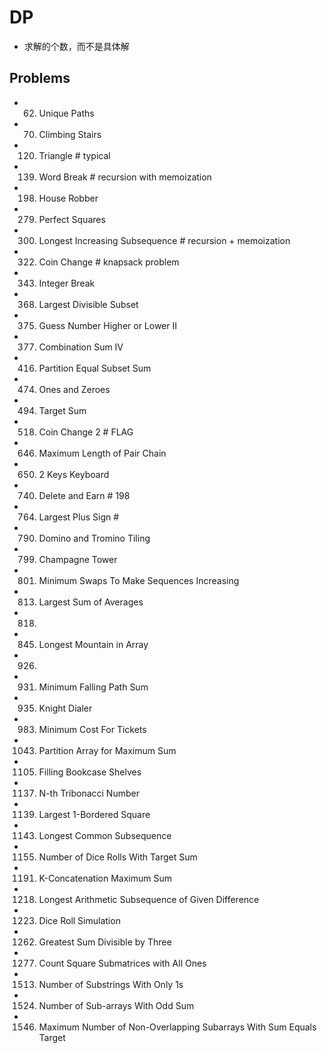 # DP
- 求解的个数，而不是具体解


## Problems
- 62. Unique Paths

- 70. Climbing Stairs
- 120. Triangle                          # typical
- 139. Word Break                        # recursion with memoization
- 198. House Robber
- 279. Perfect Squares
- 300. Longest Increasing Subsequence    # recursion + memoization
- 322. Coin Change                       # knapsack problem
- 343. Integer Break
- 368. Largest Divisible Subset
- 375. Guess Number Higher or Lower II
- 377. Combination Sum IV
- 416. Partition Equal Subset Sum
- 474. Ones and Zeroes
- 494. Target Sum
- 518. Coin Change 2                              # FLAG
- 646. Maximum Length of Pair Chain
- 650. 2 Keys Keyboard
- 740. Delete and Earn                            # 198
- 764. Largest Plus Sign                          # 
- 790. Domino and Tromino Tiling
- 799. Champagne Tower
- 801. Minimum Swaps To Make Sequences Increasing
- 813. Largest Sum of Averages
- 818.
- 845. Longest Mountain in Array
- 926.
- 931. Minimum Falling Path Sum
- 935. Knight Dialer
- 983. Minimum Cost For Tickets
- 1043. Partition Array for Maximum Sum
- 1105. Filling Bookcase Shelves
- 1137. N-th Tribonacci Number
- 1139. Largest 1-Bordered Square
- 1143. Longest Common Subsequence
- 1155. Number of Dice Rolls With Target Sum
- 1191. K-Concatenation Maximum Sum
- 1218. Longest Arithmetic Subsequence of Given Difference
- 1223. Dice Roll Simulation
- 1262. Greatest Sum Divisible by Three
- 1277. Count Square Submatrices with All Ones
- 1513. Number of Substrings With Only 1s
- 1524. Number of Sub-arrays With Odd Sum
- 1546. Maximum Number of Non-Overlapping Subarrays With Sum Equals Target

